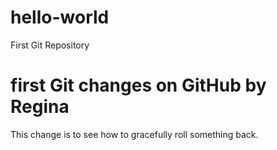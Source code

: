 # hello-world
First Git Repository
# first Git changes on GitHub by Regina
This change is to see how to gracefully roll something back.  
